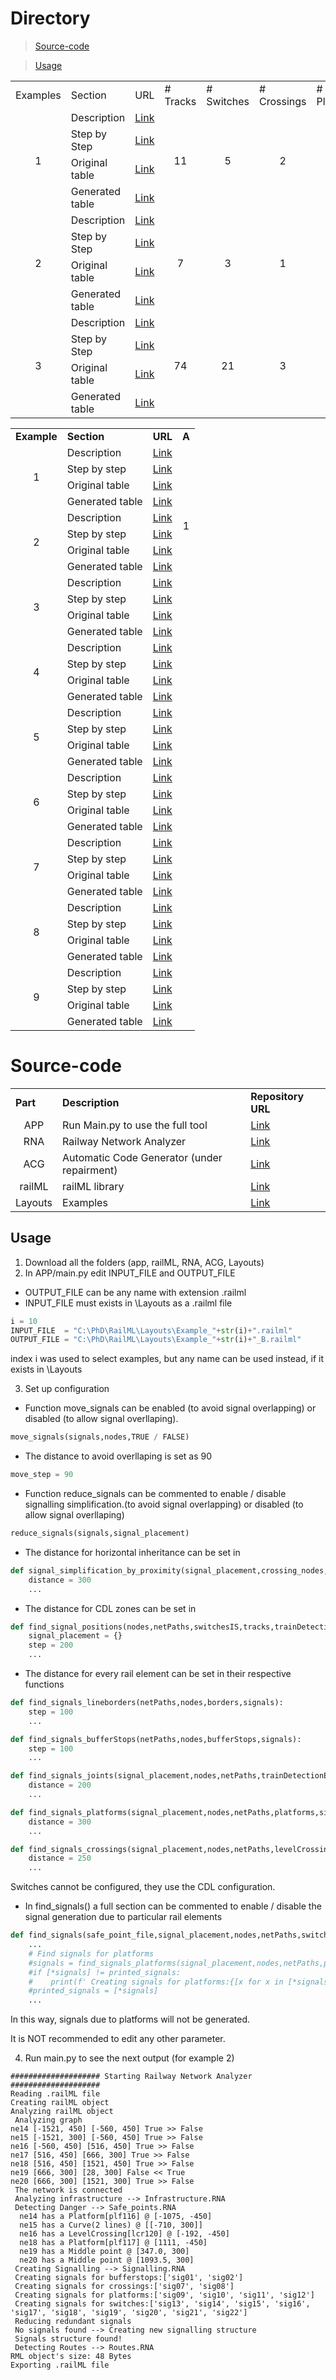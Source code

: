 # Directory


> [Source-code](https://github.com/GICSAFePhD/Layouts/blob/main/README.md#source-code)

> [Usage](https://github.com/GICSAFePhD/Layouts/blob/main/README.md#Usage)
  
<table>
	<tbody>
		<tr>
			<td>Examples</td>
			<td>Section</td>
			<td>URL</td>
			<td># Tracks</td>
			<td># Switches</td>
			<td># Crossings</td>
			<td># Platforms</td>
			<td># Signals</td>
			<td># Routes</td>
		</tr>
		<tr>
			<td rowspan="4" align="center">1</td>
			<td>Description</td>
			<td><a href="https://github.com/GICSAFePhD/RailML/tree/main/Layouts/Example_1/Readme.md#description">Link</a></td>
			<td rowspan="4" align="center">11</td>
			<td rowspan="4" align="center">5</td>
			<td rowspan="4" align="center">2</td>
			<td rowspan="4" align="center">2</td>
			<td rowspan="4" align="center">29</td>
			<td rowspan="4" align="center">14</td>
		</tr>
		<tr>
			<td>Step by Step</td>
			<td><a href="https://github.com/GICSAFePhD/RailML/tree/main/Layouts/Example_1/Readme.md#step-by-step">Link</a></td>
		</tr>
		<tr>
			<td>Original table</td>
			<td><a href="https://github.com/GICSAFePhD/RailML/tree/main/Layouts/Example_1/Readme.md#original-table">Link</a></td>
		</tr>
		<tr>
			<td>Generated table</td>
			<td><a href="https://github.com/GICSAFePhD/RailML/tree/main/Layouts/Example_1/Readme.md#generated-table">Link</a></td>
		</tr>
		<tr>
			<td rowspan="4" align="center">2</td>
			<td>Description</td>
			<td><a href="https://github.com/GICSAFePhD/RailML/tree/main/Layouts/Example_2/Readme.md#description">Link</a></td>
			<td rowspan="4" align="center">7</td>
			<td rowspan="4" align="center">3</td>
			<td rowspan="4" align="center">1</td>
			<td rowspan="4" align="center">2</td>
			<td rowspan="4" align="center">15</td>
			<td rowspan="4" align="center">5</td>
		</tr>
		<tr>
			<td>Step by Step</td>
			<td><a href="https://github.com/GICSAFePhD/RailML/tree/main/Layouts/Example_2/Readme.md#step-by-step">Link</a></td>
		</tr>
		<tr>
			<td>Original table</td>
			<td><a href="https://github.com/GICSAFePhD/RailML/tree/main/Layouts/Example_2/Readme.md#original-table">Link</a></td>
		</tr>
		<tr>
			<td>Generated table</td>
			<td><a href="https://github.com/GICSAFePhD/RailML/tree/main/Layouts/Example_2/Readme.md#generated-table">Link</a></td>
		</tr>
		<tr>
			<td rowspan="4" align="center">3</td>
			<td>Description</td>
			<td><a href="https://github.com/GICSAFePhD/RailML/tree/main/Layouts/Example_3/Readme.md#description">Link</a></td>
			<td rowspan="4" align="center">74</td>
			<td rowspan="4" align="center">21</td>
			<td rowspan="4" align="center">3</td>
			<td rowspan="4" align="center">13</td>
			<td rowspan="4" align="center">94</td>
			<td rowspan="4" align="center">35</td>
		</tr>
		<tr>
			<td>Step by Step</td>
			<td><a href="https://github.com/GICSAFePhD/RailML/tree/main/Layouts/Example_3/Readme.md#step-by-step">Link</a></td>
		</tr>
		<tr>
			<td>Original table</td>
			<td><a href="https://github.com/GICSAFePhD/RailML/tree/main/Layouts/Example_3/Readme.md#original-table">Link</a></td>
		</tr>
		<tr>
			<td>Generated table</td>
			<td><a href="https://github.com/GICSAFePhD/RailML/tree/main/Layouts/Example_3/Readme.md#generated-table">Link</a></td>
		</tr>
	</tbody>
</table>

<table bakground="FFF">
<tr> <td><b>Example</b></td> <td><b>Section</b></td> <td><b>URL</b></td> <td><b>A</b></td></tr>
<!-- Pegar tabla de excel inicio -->
<tr><td rowspan="4" align="center">1</td>
<td>Description</td><td><a href="https://github.com/GICSAFePhD/RailML/tree/main/Layouts/Example_1/Readme.md#description">Link</a></td>
<tr><td>Step by step</td><td><a href="https://github.com/GICSAFePhD/RailML/tree/main/Layouts/Example_1/Readme.md#step-by-step">Link</a></td>
<tr><td>Original table</td><td><a href="https://github.com/GICSAFePhD/RailML/tree/main/Layouts/Example_1/Readme.md#original-table">Link</a></td>
<tr><td>Generated table</td><td><a href="https://github.com/GICSAFePhD/RailML/tree/main/Layouts/Example_1/Readme.md#generated-table">Link</a></td>
<td rowspan="4" align="center">1</td>
  
<tr><td rowspan="4" align="center">2</td>
<td>Description</td><td><a href="https://github.com/GICSAFePhD/RailML/tree/main/Layouts/Example_2/Readme.md#description">Link</a></td></tr>
<tr><td>Step by step</td><td><a href="https://github.com/GICSAFePhD/RailML/tree/main/Layouts/Example_2/Readme.md#step-by-step">Link</a></td></tr>
<tr><td>Original table</td><td><a href="https://github.com/GICSAFePhD/RailML/tree/main/Layouts/Example_2/Readme.md#original-table">Link</a></td></tr>
<tr><td>Generated table</td><td><a href="https://github.com/GICSAFePhD/RailML/tree/main/Layouts/Example_2/Readme.md#generated-table">Link</a></td></tr>
  
<tr><td rowspan="4" align="center">3</td>
<td>Description</td><td><a href="https://github.com/GICSAFePhD/RailML/tree/main/Layouts/Example_3/Readme.md#description">Link</a></td></tr>
<tr><td>Step by step</td><td><a href="https://github.com/GICSAFePhD/RailML/tree/main/Layouts/Example_3/Readme.md#step-by-step">Link</a></td></tr>
<tr><td>Original table</td><td><a href="https://github.com/GICSAFePhD/RailML/tree/main/Layouts/Example_3/Readme.md#original-table">Link</a></td></tr>
<tr><td>Generated table</td><td><a href="https://github.com/GICSAFePhD/RailML/tree/main/Layouts/Example_3/Readme.md#generated-table">Link</a></td></tr>
  
<tr><td rowspan="4" align="center">4</td>
<td>Description</td><td><a href="https://github.com/GICSAFePhD/RailML/tree/main/Layouts/Example_4/Readme.md#description">Link</a></td></tr>
<tr><td>Step by step</td><td><a href="https://github.com/GICSAFePhD/RailML/tree/main/Layouts/Example_4/Readme.md#step-by-step">Link</a></td></tr>
<tr><td>Original table</td><td><a href="https://github.com/GICSAFePhD/RailML/tree/main/Layouts/Example_4/Readme.md#original-table">Link</a></td></tr>
<tr><td>Generated table</td><td><a href="https://github.com/GICSAFePhD/RailML/tree/main/Layouts/Example_4/Readme.md#generated-table">Link</a></td></tr>

<tr><td rowspan="4" align="center">5</td>
<td>Description</td><td><a href="https://github.com/GICSAFePhD/RailML/tree/main/Layouts/Example_5/Readme.md#description">Link</a></td></tr>
<tr><td>Step by step</td><td><a href="https://github.com/GICSAFePhD/RailML/tree/main/Layouts/Example_5/Readme.md#step-by-step">Link</a></td></tr>
<tr><td>Original table</td><td><a href="https://github.com/GICSAFePhD/RailML/tree/main/Layouts/Example_5/Readme.md#original-table">Link</a></td></tr>
<tr><td>Generated table</td><td><a href="https://github.com/GICSAFePhD/RailML/tree/main/Layouts/Example_5/Readme.md#generated-table">Link</a></td></tr>
  
<tr><td rowspan="4" align="center">6</td>
<td>Description</td><td><a href="https://github.com/GICSAFePhD/RailML/tree/main/Layouts/Example_6/Readme.md#description">Link</a></td></tr>
<tr><td>Step by step</td><td><a href="https://github.com/GICSAFePhD/RailML/tree/main/Layouts/Example_6/Readme.md#step-by-step">Link</a></td></tr>
<tr><td>Original table</td><td><a href="https://github.com/GICSAFePhD/RailML/tree/main/Layouts/Example_6/Readme.md#original-table">Link</a></td></tr>
<tr><td>Generated table</td><td><a href="https://github.com/GICSAFePhD/RailML/tree/main/Layouts/Example_6/Readme.md#generated-table">Link</a></td></tr>
  
<tr><td rowspan="4" align="center">7</td>
<td>Description</td><td><a href="https://github.com/GICSAFePhD/RailML/tree/main/Layouts/Example_7/Readme.md#description">Link</a></td></tr>
<tr><td>Step by step</td><td><a href="https://github.com/GICSAFePhD/RailML/tree/main/Layouts/Example_7/Readme.md#step-by-step">Link</a></td></tr>
<tr><td>Original table</td><td><a href="https://github.com/GICSAFePhD/RailML/tree/main/Layouts/Example_7/Readme.md#original-table">Link</a></td></tr>
<tr><td>Generated table</td><td><a href="https://github.com/GICSAFePhD/RailML/tree/main/Layouts/Example_7/Readme.md#generated-table">Link</a></td></tr>
  
<tr><td rowspan="4" align="center">8</td>
<td>Description</td><td><a href="https://github.com/GICSAFePhD/RailML/tree/main/Layouts/Example_8/Readme.md#description">Link</a></td></tr>
<tr><td>Step by step</td><td><a href="https://github.com/GICSAFePhD/RailML/tree/main/Layouts/Example_8/Readme.md#step-by-step">Link</a></td></tr>
<tr><td>Original table</td><td><a href="https://github.com/GICSAFePhD/RailML/tree/main/Layouts/Example_8/Readme.md#original-table">Link</a></td></tr>
<tr><td>Generated table</td><td><a href="https://github.com/GICSAFePhD/RailML/tree/main/Layouts/Example_8/Readme.md#generated-table">Link</a></td></tr>
  
<tr><td rowspan="4" align="center">9</td>
<td>Description</td><td><a href="https://github.com/GICSAFePhD/RailML/tree/main/Layouts/Example_9/Readme.md#description">Link</a></td></tr>
<tr><td>Step by step</td><td><a href="https://github.com/GICSAFePhD/RailML/tree/main/Layouts/Example_9/Readme.md#step-by-step">Link</a></td></tr>
<tr><td>Original table</td><td><a href="https://github.com/GICSAFePhD/RailML/tree/main/Layouts/Example_9/Readme.md#original-table">Link</a></td></tr>
<tr><td>Generated table</td><td><a href="https://github.com/GICSAFePhD/RailML/tree/main/Layouts/Example_9/Readme.md#generated-table">Link</a></td></tr>
<!-- Pegar tabla de excel fin -->
</table>


# Source-code

<table bakground="FFF">
<tr> <td><b>Part</b></td> <td><b>Description</b></td> <td><b>Repository URL</b></td> </tr>
<!-- Pegar tabla de excel inicio -->

<tr><td rowspan="1" align="center">APP</td>
<td>Run Main.py to use the full tool</td><td><a href="https://github.com/GICSAFePhD/App">Link</a></td></tr>
  
<tr><td rowspan="1" align="center">RNA</td>
<td>Railway Network Analyzer</td><td><a href="https://github.com/GICSAFePhD/RNA">Link</a></td></tr>
 
<tr><td rowspan="1" align="center">ACG</td>
<td>Automatic Code Generator (under repairment)</td><td><a href="https://github.com/GICSAFePhD/ACG">Link</a></td></tr>
<!--  
<tr><td rowspan="1" align="center">AGG</td>
<td>Automatic Graphic Generator (to be implemented)</td><td><a href="https://github.com/GICSAFePhD/AGG">Link</a></td></tr>
  
<tr><td rowspan="1" align="center">ATA</td>
<td>Automatic Test Analyzer (to be implemented)</td><td><a href="https://github.com/GICSAFePhD/ATA">Link</a></td></tr>
  
<tr><td rowspan="1" align="center">ATG</td>
<td>Automatic Test Generator (to be implemented)</td><td><a href="https://github.com/GICSAFePhD/ATG">Link</a></td></tr>
-->  
<tr><td rowspan="1" align="center">railML</td>
<td>railML library</td><td><a href="https://github.com/GICSAFePhD/railML">Link</a></td></tr>
 
<tr><td rowspan="1" align="center">Layouts</td>
<td>Examples</td><td><a href="https://github.com/GICSAFePhD/Layouts">Link</a></td></tr>  

<!-- Pegar tabla de excel fin -->
</table>

## Usage

1. Download all the folders (app, railML, RNA, ACG, Layouts)
2. In APP/main.py edit INPUT_FILE and OUTPUT_FILE
* OUTPUT_FILE can be any name with extension .railml
* INPUT_FILE must exists in \Layouts as a .railml file

```python
i = 10
INPUT_FILE  = "C:\PhD\RailML\Layouts\Example_"+str(i)+".railml"
OUTPUT_FILE = "C:\PhD\RailML\Layouts\Example_"+str(i)+"_B.railml"
```
index i was used to select examples, but any name can be used instead, if it exists in \Layouts

3. Set up configuration

* Function move_signals can be enabled (to avoid signal overlapping) or disabled (to allow signal overllaping).
```python
move_signals(signals,nodes,TRUE / FALSE)
```
* The distance to avoid overllaping is set as 90
```python
move_step = 90
```
* Function reduce_signals can be commented to enable / disable signalling simplification.(to avoid signal overlapping) or disabled (to allow signal overllaping)
```python
reduce_signals(signals,signal_placement)
```
* The distance for horizontal inheritance can be set in 
```python
def signal_simplification_by_proximity(signal_placement,crossing_nodes,platforms_node):
    distance = 300
    ...
```
* The distance for CDL zones can be set in 
```python
def find_signal_positions(nodes,netPaths,switchesIS,tracks,trainDetectionElements,bufferStops,levelCrossingsIS,platforms):
    signal_placement = {}
    step = 200
    ...
```
* The distance for every rail element can be set in their respective functions

```python
def find_signals_lineborders(netPaths,nodes,borders,signals):
    step = 100
    ...
```
```python
def find_signals_bufferStops(netPaths,nodes,bufferStops,signals):
    step = 100
    ...
```
```python
def find_signals_joints(signal_placement,nodes,netPaths,trainDetectionElements,signals):
    distance = 200
    ...
```
```python
def find_signals_platforms(signal_placement,nodes,netPaths,platforms,signals):
    distance = 300
    ...
```
```python
def find_signals_crossings(signal_placement,nodes,netPaths,levelCrossingsIS,signals):
    distance = 250
    ...
```
Switches cannot be configured, they use the CDL configuration.

* In find_signals() a full section can be commented to enable / disable the signal generation due to particular rail elements
```python
def find_signals(safe_point_file,signal_placement,nodes,netPaths,switchesIS,tracks,trainDetectionElements,borders,bufferStops,levelCrossingsIS,platforms):
    ...
    # Find signals for platforms
    #signals = find_signals_platforms(signal_placement,nodes,netPaths,platforms,signals)
    #if [*signals] != printed_signals:
    #    print(f' Creating signals for platforms:{[x for x in [*signals] if x not in printed_signals]}')
    #printed_signals = [*signals]
    ...
```
In this way, signals due to platforms will not be generated.

It is NOT recommended to edit any other parameter.

4. Run main.py to see the next output (for example 2)
```
#################### Starting Railway Network Analyzer ####################
Reading .railML file  
Creating railML object
Analyzing railML object
 Analyzing graph
ne14 [-1521, 450] [-560, 450] True >> False
ne15 [-1521, 300] [-560, 450] True >> False
ne16 [-560, 450] [516, 450] True >> False
ne17 [516, 450] [666, 300] True >> False
ne18 [516, 450] [1521, 450] True >> False
ne19 [666, 300] [28, 300] False << True
ne20 [666, 300] [1521, 300] True >> False
 The network is connected
 Analyzing infrastructure --> Infrastructure.RNA
 Detecting Danger --> Safe_points.RNA
  ne14 has a Platform[plf116] @ [-1075, -450]
  ne15 has a Curve(2 lines) @ [[-710, 300]]
  ne16 has a LevelCrossing[lcr120] @ [-192, -450]
  ne18 has a Platform[plf117] @ [1111, -450]
  ne19 has a Middle point @ [347.0, 300]
  ne20 has a Middle point @ [1093.5, 300]
 Creating Signalling --> Signalling.RNA
 Creating signals for bufferstops:['sig01', 'sig02']
 Creating signals for crossings:['sig07', 'sig08']
 Creating signals for platforms:['sig09', 'sig10', 'sig11', 'sig12']
 Creating signals for switches:['sig13', 'sig14', 'sig15', 'sig16', 'sig17', 'sig18', 'sig19', 'sig20', 'sig21', 'sig22']
 Reducing redundant signals
 No signals found --> Creating new signalling structure
 Signals structure found!
 Detecting Routes --> Routes.RNA
RML object's size: 48 Bytes
Exporting .railML file
```



